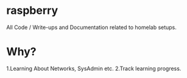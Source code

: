 # raspberry
All Code / Write-ups and Documentation related to homelab setups. 

# Why? 
1.Learning About Networks, SysAdmin etc. 
2.Track learning progress. 

